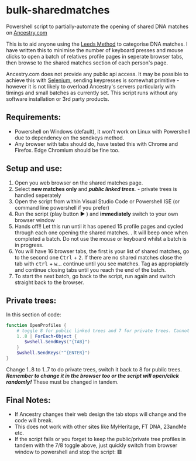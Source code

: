 # bulk-sharedmatches

Powershell script to partially-automate the opening of shared DNA matches on [Ancestry.com](https://www.ancestry.com)

This is to aid anyone using the [Leeds Method](https://www.danaleeds.com/the-leeds-method/) to categorise DNA matches.
I have written this to minimise the number of keyboard presses and mouse clicks to open a batch of relatives profile pages
in seperate browser tabs, then browse to the shared matches section of each person's page. 

Ancestry.com does not provide any public api access. It may be possible to achieve this with [Selenium](https://www.selenium.dev/), sending keypresses is somewhat primitive - however it is not likely to overload Ancestry's servers particularly with timings and small batches as currently set. This script runs without any software installation or 3rd party products. 


## Requirements:

- Powershell on Windows (default), it won't work on Linux with Powershell due to dependency on the sendkeys method.
- Any browser with tabs should do, have tested this with Chrome and Firefox. Edge Chromium should be fine too. 

## Setup and use:

1. Open you web browser on the shared matches page. 
2. Select **new matches only** and ***public linked trees.*** - private trees is handled seperately
3. Open the script from within Visual Studio Code or Powershell ISE (or command line powershell if you prefer)
4. Run the script (play button :arrow_forward: ) and **immediately** switch to your own browser window
5. Hands off!! Let this run until it has opened 15 profile pages and cycled through each one opening the shared matches. . It will beep once when completed a batch. Do not use the mouse or keyboard whilst a batch is in progress.
6. You will have 16 browser tabs, the first is your list of shared matches, go to the second one <kbd>Ctrl</kbd> + <kbd>2</kbd>. If there are no shared matches close the tab with <kbd>ctrl</kbd> + <kbd>w</kbd>... continue until you see matches. Tag as appropiately and continue closing tabs until you reach the end of the batch. 
7. To start the next batch, go back to the script, run again and switch straight back to the browser.

## Private trees:

In this section of code:
```powershell
function OpenProfiles {
    # toggle 8 for public linked trees and 7 for private trees. Cannot do both!
    1..8 | ForEach-Object {
       $wshell.SendKeys("{TAB}")
    }
    $wshell.SendKeys("^{ENTER}")
}
```

Change 1..8 to 1..7 to do private trees, switch it back to 8 for public trees. 
***Remember to change it in the browser too or the script will open/click randomly!***
These must be changed in tandem.

## Final Notes:

- If Ancestry changes their web design the tab stops will change and the code will break.
- This does not work with other sites like MyHeritage, FT DNA, 23andMe etc. 
- If the script fails or you forget to keep the public/private tree profiles in tandem with the 7/8 toggle above, just quickly switch from browser window to powershell and stop the script: :red_square:

